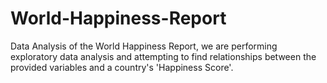 # World-Happiness-Report
Data Analysis of the World Happiness Report, we are performing exploratory data analysis and attempting to find relationships between the provided variables and a country's 'Happiness Score'.
